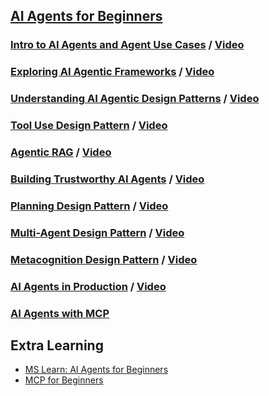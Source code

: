 ## [AI Agents for Beginners](https://github.com/microsoft/ai-agents-for-beginners)

### [Intro to AI Agents and Agent Use Cases](https://github.com/microsoft/ai-agents-for-beginners/blob/main/01-intro-to-ai-agents/README.md) / [Video](https://youtu.be/3zgm60bXmQk?si=z8QygFvYQv-9WtO1)

### [Exploring AI Agentic Frameworks](https://github.com/microsoft/ai-agents-for-beginners/blob/main/02-explore-agentic-frameworks/README.md) / [Video](https://youtu.be/ODwF-EZo_O8?si=Vawth4hzVaHv-u0H)

### [Understanding AI Agentic Design Patterns](https://github.com/microsoft/ai-agents-for-beginners/blob/main/03-agentic-design-patterns/README.md) / [Video](https://youtu.be/m9lM8qqoOEA?si=BIzHwzstTPL8o9GF)

### [Tool Use Design Pattern](https://github.com/microsoft/ai-agents-for-beginners/blob/main/04-tool-use/README.md) / [Video](https://youtu.be/vieRiPRx-gI?si=2z6O2Xu2cu_Jz46N)

### [Agentic RAG](https://github.com/microsoft/ai-agents-for-beginners/blob/main/05-agentic-rag/README.md) / [Video](https://youtu.be/WcjAARvdL7I?si=gKPWsQpKiIlDH9A3)

### [Building Trustworthy AI Agents](https://github.com/microsoft/ai-agents-for-beginners/blob/main/06-building-trustworthy-agents/README.md) / [Video](https://youtu.be/iZKkMEGBCUQ?si=jZjpiMnGFOE9L8OK)

### [Planning Design Pattern](https://github.com/microsoft/ai-agents-for-beginners/blob/main/07-planning-design/README.md) / [Video](https://youtu.be/kPfJ2BrBCMY?si=6SC_iv_E5-mzucnC)

### [Multi-Agent Design Pattern](https://github.com/microsoft/ai-agents-for-beginners/blob/main/08-multi-agent/README.md) / [Video](https://youtu.be/V6HpE9hZEx0?si=rMgDhEu7wXo2uo6g)

### [Metacognition Design Pattern](https://github.com/microsoft/ai-agents-for-beginners/blob/main/09-metacognition/README.md) / [Video](https://youtu.be/His9R6gw6Ec?si=8gck6vvdSNCt6OcF)

### [AI Agents in Production](https://github.com/microsoft/ai-agents-for-beginners/blob/main/10-ai-agents-production/README.md) / [Video](https://youtu.be/l4TP6IyJxmQ?si=31dnhexRo6yLRJDl)

### [AI Agents with MCP](https://github.com/microsoft/ai-agents-for-beginners/blob/main/11-mcp/README.md)

## Extra Learning
- [MS Learn: AI Agents for Beginners](https://learn.microsoft.com/en-us/collections/7801c8tkj3x730)
- [MCP for Beginners](https://github.com/microsoft/mcp-for-beginners/)
